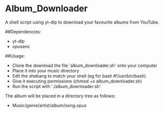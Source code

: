 # Album_Downloader
A shell script using yt-dlp to download your favourite albums from YouTube.

##Dependencies:
* yt-dlp
* opusenc

##Usage:
* Clone the download the file 'album_downloader.sh' onto your computer
* Place it into your music directory
* Edit the shebang to match your shell (eg for bash #!/usr/bin/bash)
* Give it executing permissions (chmod +x album_downloader.sh)
* Run the script with './album_downloader.sh'

The album will be placed in a directory tree as follows:
* Music/genre/artist/album/song.opus
